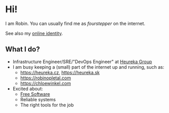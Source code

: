 # Hi!

I am Robin. You can usually find me as _fourstepper_ on the internet.

See also my [online identity](https://keyoxide.org/me%40robinopletal.com).

## What I do?

- Infrastructure Engineer/SRE/"DevOps Engineer" at [Heureka Group](https://heureka.group/cz-en/)
- I am busy keeping a (small) part of the internet up and running, such as:
  - https://heureka.cz, https://heureka.sk
  - https://robinopletal.com
  - https://chloewinkel.com
- Excited about:
  - [Free Software](https://writefreesoftware.org/learn)
  - Reliable systems
  - The right tools for the job
